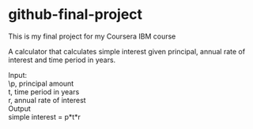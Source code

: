 # github-final-project
This is my final project for my Coursera IBM course

A calculator that calculates simple interest given principal, annual rate of interest and time period in years.

Input:\
   \p, principal amount\
   t, time period in years\
   r, annual rate of interest\
Output\
   simple interest = p\*t\*r
